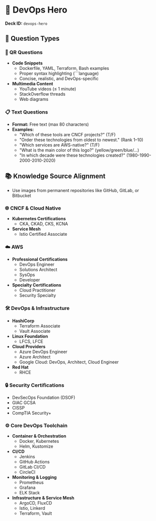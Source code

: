 # 🚀 DevOps Hero
**Deck ID:** `devops-hero`

## 📝 Question Types

### 🔄 QR Questions
- **Code Snippets**
  - Dockerfile, YAML, Terraform, Bash examples
  - Proper syntax highlighting (```language)
  - Concise, realistic, and DevOps-specific
- **Multimedia Content**
  - YouTube videos (≤ 1 minute)
  - StackOverflow threads
  - Web diagrams

### 📋 Text Questions
- **Format:** Free text (max 80 characters)
- **Examples:**
  - "Which of these tools are CNCF projects?" (T/F)
  - "Order these technologies from oldest to newest." (Rank 1–10)
  - "Which services are AWS-native?" (T/F)
  - "What is the main color of this logo?" (yellow/green/blue/...)
  - "In which decade were these technologies created?" (1980-1990-2000-2010-2020)

## 📚 Knowledge Source Alignment
- Use images from permanent repositories like GitHub, GitLab, or Bitbucket

### 🌐 CNCF & Cloud Native
- **Kubernetes Certifications**
  - CKA, CKAD, CKS, KCNA
- **Service Mesh**
  - Istio Certified Associate

### ☁️ AWS
- **Professional Certifications**
  - DevOps Engineer
  - Solutions Architect
  - SysOps
  - Developer
- **Specialty Certifications**
  - Cloud Practitioner
  - Security Specialty

### 🛠️ DevOps & Infrastructure
- **HashiCorp**
  - Terraform Associate
  - Vault Associate
- **Linux Foundation**
  - LFCS, LFCE
- **Cloud Providers**
  - Azure DevOps Engineer
  - Azure Architect
  - Google Cloud: DevOps, Architect, Cloud Engineer
- **Red Hat**
  - RHCE

### 🔒 Security Certifications
- DevSecOps Foundation (DSOF)
- GIAC GCSA
- CISSP
- CompTIA Security+

### ⚙️ Core DevOps Toolchain
- **Container & Orchestration**
  - Docker, Kubernetes
  - Helm, Kustomize
- **CI/CD**
  - Jenkins
  - GitHub Actions
  - GitLab CI/CD
  - CircleCI
- **Monitoring & Logging**
  - Prometheus
  - Grafana
  - ELK Stack
- **Infrastructure & Service Mesh**
  - ArgoCD, FluxCD
  - Istio, Linkerd
  - Terraform, Vault